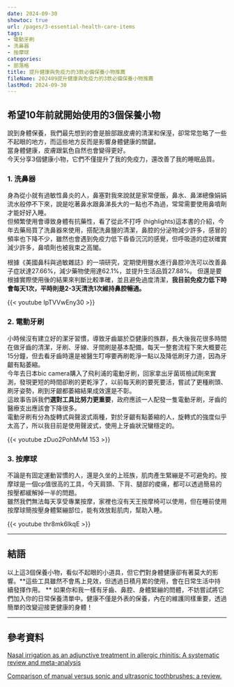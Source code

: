```yaml
---
date: 2024-09-30
showtoc: true
url: /pages/3-essential-health-care-items
tags:
- 電動牙刷
- 洗鼻器
- 按摩球
categories:
- 部落格
title: 提升健康與免疫力的3款必備保養小物推薦
fileName: 202409提升健康與免疫力的3款必備保養小物推薦
lastMod: 2024-09-30
---
```

## 希望10年前就開始使用的3個保養小物

說到身體保養，我們最先想到的會是臉部跟皮膚的清潔和保溼，卻常常忽略了一些不起眼的地方，而這些地方反而是影響身體健康的關鍵。  
當身體健康，皮膚跟氣色自然也會變得更好。  
今天分享3個健康小物，它們不僅提升了我的免疫力，還改善了我的睡眠品質。

### 1. 洗鼻器

身為從小就有過敏性鼻炎的人，鼻塞對我來說就是家常便飯，鼻水、鼻涕總像娟娟流水般停不下來，說是吃著鼻水跟鼻涕長大的一點也不為過，常常需要使用鼻噴劑才能好好入睡。  
但頻繁使用會導致身體有抗藥性，看了從此不打呼 (highlights)這本書的介紹，今年去藥局買了洗鼻器來使用，搭配洗鼻鹽的清潔，鼻腔的分泌物減少許多，感冒的頻率也下降不少，雖然也會遇到免疫力低下昏昏沉沉的感覺，但呼吸道的症狀確實減少許多，鼻噴劑也被我束之高閣。

根據《美國鼻科與過敏雜誌》的一項研究，定期使用鹽水進行鼻腔沖洗可以改善鼻子症狀達27.66%，減少藥物使用達62.1%，並提升生活品質27.88%。
但還是要根據實際使用後的結果來判斷比較準確，並且避免過度清潔，**我目前免疫力低下時會每天1次，平時則是2-3天清洗1次維持鼻腔暢通。**

{{< youtube IpTVVwEny30 >}}

### 2. 電動牙刷

小時候沒有建立好的潔牙習慣，導致牙齒屬於亞健康的族群，長大後我花很多時間在做牙齒的清潔，牙刷、牙線、牙間刷是基本配備，每天一整套流程下來大概要花15分鐘，但去看牙齒時還是被醫生叮嚀要再刷乾淨一點以及降低刷牙力道，因為牙齦有點萎縮。      
今年去日本bic camera購入了飛利浦的電動牙刷，回家拿出牙菌斑檢試劑來實測，發現更短的時間卻刷的更乾淨了，以前每天刷的要死要活，嘗試了更種刷頭、刷牙姿勢，刷到牙齦都萎縮結果成效還是不彰。  
這故事告訴我們**選對工具比努力更重要**，政府應該一人配發一隻電動牙刷，牙齒的醫療支出應該會下降很多。  
電動牙刷有分為旋轉式與聲波式兩種，對於牙齦有點萎縮的人，旋轉式的強度似乎太高了，所以我目前是使用聲波式，使用上牙齒狀況蠻穩定的。

{{< youtube zDuo2PohMvM 153 >}}

### 3. 按摩球

不論是有固定運動習慣的人，還是久坐的上班族，肌肉產生緊繃是不可避免的。按摩球是一個cp值很高的工具，今天肩頚、下背、腿部的痠痛，都可以透過簡易的按壓都緩解掉一半的問題。  
雖然我們無法每天享受專業按摩，家裡也沒有天王按摩椅可以使用，但在睡前使用按摩球簡按壓身體緊繃部位，能有效放鬆肌肉，幫助入睡。

{{< youtube thr8mk6lkqE >}}

---

## 結語

以上這3個保養小物，看似不起眼的小道具，但它們對身體健康卻有著莫大的影響。**這些工具雖然不會馬上見效，但透過日積月累的使用，會在日常生活中持續發揮作用。  **
如果你和我一樣有牙齒、鼻腔、身體緊繃的問體，不妨嘗試將它們加入你的日常保養清單中。健康不僅是外表的保養，內在的維護同樣重要，透過簡單的改變迎接更健康的身體！

---

## 參考資料

[Nasal irrigation as an adjunctive treatment in allergic rhinitis: A systematic review and meta-analysis](https://europepmc.org/backend/ptpmcrender.fcgi?accid=PMC3904042&blobtype=pdf)

[Comparison of manual versus sonic and ultrasonic toothbrushes: a review.](https://www.semanticscholar.org/paper/Comparison-of-manual-versus-sonic-and-ultrasonic-a-Costa-Marcantonio/6c161f954885cc4ccb676b654fe11484601fd55b)
